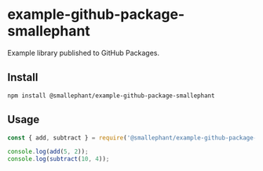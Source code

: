 # example-github-package-smallephant

Example library published to GitHub Packages.

## Install

```shell
npm install @smallephant/example-github-package-smallephant
```

## Usage

```js
const { add, subtract } = require('@smallephant/example-github-package-smallephant');

console.log(add(5, 2));
console.log(subtract(10, 4));
```
